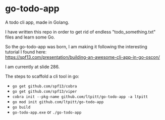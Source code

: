 # go-todo-app
A todo cli app, made in Golang.

I have written this repo in order to get rid of endless "todo_something.txt" files and learn some Go.

So the go-todo-app was born, I am making it following the interesting tutorial I found here:  
https://spf13.com/presentation/building-an-awesome-cli-app-in-go-oscon/

I am currently at slide 286.

The steps to scaffold a cli tool in go:
- ```go get github.com/spf13/cobra```
- ```go get github.com/spf13/viper``` 
- ```cobra init --pkg-name github.com/ltpitt/go-todo-app -a ltpitt```
- ```go mod init github.com/ltpitt/go-todo-app```
- ```go build```
- ```go-todo-app.exe``` or ```./go-todo-app```
